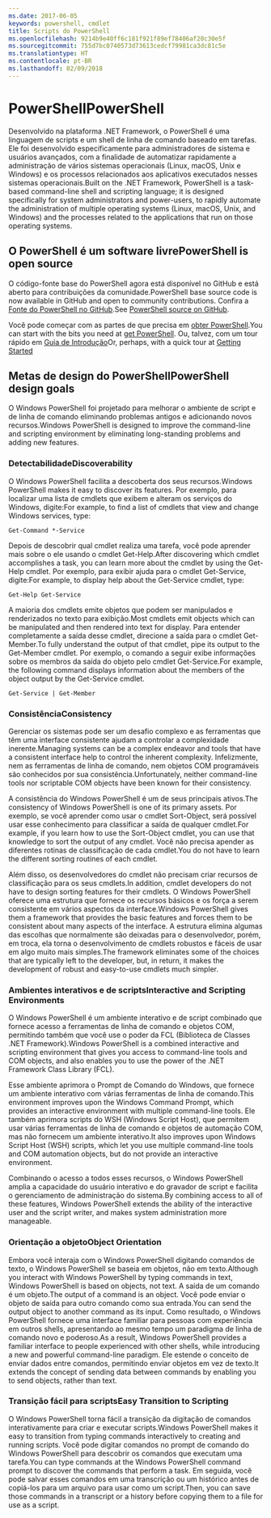 ```yaml
---
ms.date: 2017-06-05
keywords: powershell, cmdlet
title: Scripts do PowerShell
ms.openlocfilehash: 9214b9e40ff6c181f921f89ef78406af20c30e5f
ms.sourcegitcommit: 755d7bc0740573d73613cedcf79981ca3dc81c5e
ms.translationtype: HT
ms.contentlocale: pt-BR
ms.lasthandoff: 02/09/2018
---
```

# <a name="powershell"></a><span data-ttu-id="60231-103">PowerShell</span><span class="sxs-lookup"><span data-stu-id="60231-103">PowerShell</span></span>

<span data-ttu-id="60231-104">Desenvolvido na plataforma .NET Framework, o PowerShell é uma linguagem de scripts e um shell de linha de comando baseado em tarefas. Ele foi desenvolvido especificamente para administradores de sistema e usuários avançados, com a finalidade de automatizar rapidamente a administração de vários sistemas operacionais (Linux, macOS, Unix e Windows) e os processos relacionados aos aplicativos executados nesses sistemas operacionais.</span><span class="sxs-lookup"><span data-stu-id="60231-104">Built on the .NET Framework, PowerShell is a task-based command-line shell and scripting language; it is designed specifically for system administrators and power-users, to rapidly automate the administration of multiple operating systems (Linux, macOS, Unix, and Windows) and the processes related to the applications that run on those operating systems.</span></span>

## <a name="powershell-is-open-source"></a><span data-ttu-id="60231-105">O PowerShell é um software livre</span><span class="sxs-lookup"><span data-stu-id="60231-105">PowerShell is open source</span></span>

<span data-ttu-id="60231-106">O código-fonte base do PowerShell agora está disponível no GitHub e está aberto para contribuições da comunidade.</span><span class="sxs-lookup"><span data-stu-id="60231-106">PowerShell base source code is now available in GitHub and open to community contributions.</span></span> <span data-ttu-id="60231-107">Confira a [Fonte do PowerShell no GitHub](https://github.com/powershell/powershell).</span><span class="sxs-lookup"><span data-stu-id="60231-107">See [PowerShell source on GitHub](https://github.com/powershell/powershell).</span></span>

<span data-ttu-id="60231-108">Você pode começar com as partes de que precisa em [obter PowerShell](https://github.com/PowerShell/PowerShell#get-powershell).</span><span class="sxs-lookup"><span data-stu-id="60231-108">You can start with the bits you need at [get PowerShell](https://github.com/PowerShell/PowerShell#get-powershell).</span></span>
<span data-ttu-id="60231-109">Ou, talvez, com um tour rápido em [Guia de Introdução](https://github.com/PowerShell/PowerShell/blob/master/docs/learning-powershell)</span><span class="sxs-lookup"><span data-stu-id="60231-109">Or, perhaps, with a quick tour at [Getting Started](https://github.com/PowerShell/PowerShell/blob/master/docs/learning-powershell)</span></span>

## <a name="powershell-design-goals"></a><span data-ttu-id="60231-110">Metas de design do PowerShell</span><span class="sxs-lookup"><span data-stu-id="60231-110">PowerShell design goals</span></span>
<span data-ttu-id="60231-111">O Windows PowerShell foi projetado para melhorar o ambiente de script e de linha de comando eliminando problemas antigos e adicionando novos recursos.</span><span class="sxs-lookup"><span data-stu-id="60231-111">Windows PowerShell is designed to improve the command-line and scripting environment by eliminating long-standing problems and adding new features.</span></span>

### <a name="discoverability"></a><span data-ttu-id="60231-112">Detectabilidade</span><span class="sxs-lookup"><span data-stu-id="60231-112">Discoverability</span></span>
<span data-ttu-id="60231-113">O Windows PowerShell facilita a descoberta dos seus recursos.</span><span class="sxs-lookup"><span data-stu-id="60231-113">Windows PowerShell makes it easy to discover its features.</span></span> <span data-ttu-id="60231-114">Por exemplo, para localizar uma lista de cmdlets que exibem e alteram os serviços do Windows, digite:</span><span class="sxs-lookup"><span data-stu-id="60231-114">For example, to find a list of cmdlets that view and change Windows services, type:</span></span>

```
Get-Command *-Service
```

<span data-ttu-id="60231-115">Depois de descobrir qual cmdlet realiza uma tarefa, você pode aprender mais sobre o ele usando o cmdlet Get-Help.</span><span class="sxs-lookup"><span data-stu-id="60231-115">After discovering which cmdlet accomplishes a task, you can learn more about the cmdlet by using the Get-Help cmdlet.</span></span> <span data-ttu-id="60231-116">Por exemplo, para exibir ajuda para o cmdlet Get-Service, digite:</span><span class="sxs-lookup"><span data-stu-id="60231-116">For example, to display help about the Get-Service cmdlet, type:</span></span>

```
Get-Help Get-Service
```
<span data-ttu-id="60231-117">A maioria dos cmdlets emite objetos que podem ser manipulados e renderizados no texto para exibição.</span><span class="sxs-lookup"><span data-stu-id="60231-117">Most cmdlets emit objects which can be manipulated and then rendered into text for display.</span></span> <span data-ttu-id="60231-118">Para entender completamente a saída desse cmdlet, direcione a saída para o cmdlet Get-Member.</span><span class="sxs-lookup"><span data-stu-id="60231-118">To fully understand the output of that cmdlet, pipe its output to the Get-Member cmdlet.</span></span> <span data-ttu-id="60231-119">Por exemplo, o comando a seguir exibe informações sobre os membros da saída do objeto pelo cmdlet Get-Service.</span><span class="sxs-lookup"><span data-stu-id="60231-119">For example, the following command displays information about the members of the object output by the Get-Service cmdlet.</span></span>

```
Get-Service | Get-Member
```

### <a name="consistency"></a><span data-ttu-id="60231-120">Consistência</span><span class="sxs-lookup"><span data-stu-id="60231-120">Consistency</span></span>
<span data-ttu-id="60231-121">Gerenciar os sistemas pode ser um desafio complexo e as ferramentas que têm uma interface consistente ajudam a controlar a complexidade inerente.</span><span class="sxs-lookup"><span data-stu-id="60231-121">Managing systems can be a complex endeavor and tools that have a consistent interface help to control the inherent complexity.</span></span> <span data-ttu-id="60231-122">Infelizmente, nem as ferramentas de linha de comando, nem objetos COM programáveis são conhecidos por sua consistência.</span><span class="sxs-lookup"><span data-stu-id="60231-122">Unfortunately, neither command-line tools nor scriptable COM objects have been known for their consistency.</span></span>

<span data-ttu-id="60231-123">A consistência do Windows PowerShell é um de seus principais ativos.</span><span class="sxs-lookup"><span data-stu-id="60231-123">The consistency of Windows PowerShell is one of its primary assets.</span></span> <span data-ttu-id="60231-124">Por exemplo, se você aprender como usar o cmdlet Sort-Object, será possível usar esse conhecimento para classificar a saída de qualquer cmdlet.</span><span class="sxs-lookup"><span data-stu-id="60231-124">For example, if you learn how to use the Sort-Object cmdlet, you can use that knowledge to sort the output of any cmdlet.</span></span> <span data-ttu-id="60231-125">Você não precisa apender as diferentes rotinas de classificação de cada cmdlet.</span><span class="sxs-lookup"><span data-stu-id="60231-125">You do not have to learn the different sorting routines of each cmdlet.</span></span>

<span data-ttu-id="60231-126">Além disso, os desenvolvedores do cmdlet não precisam criar recursos de classificação para os seus cmdlets.</span><span class="sxs-lookup"><span data-stu-id="60231-126">In addition, cmdlet developers do not have to design sorting features for their cmdlets.</span></span> <span data-ttu-id="60231-127">O Windows PowerShell oferece uma estrutura que fornece os recursos básicos e os força a serem consistente em vários aspectos da interface.</span><span class="sxs-lookup"><span data-stu-id="60231-127">Windows PowerShell gives them a framework that provides the basic features and forces them to be consistent about many aspects of the interface.</span></span> <span data-ttu-id="60231-128">A estrutura elimina algumas das escolhas que normalmente são deixadas para o desenvolvedor, porém, em troca, ela torna o desenvolvimento de cmdlets robustos e fáceis de usar em algo muito mais simples.</span><span class="sxs-lookup"><span data-stu-id="60231-128">The framework eliminates some of the choices that are typically left to the developer, but, in return, it makes the development of robust and easy-to-use cmdlets much simpler.</span></span>

### <a name="interactive-and-scripting-environments"></a><span data-ttu-id="60231-129">Ambientes interativos e de scripts</span><span class="sxs-lookup"><span data-stu-id="60231-129">Interactive and Scripting Environments</span></span>
<span data-ttu-id="60231-130">O Windows PowerShell é um ambiente interativo e de script combinado que fornece acesso a ferramentas de linha de comando e objetos COM, permitindo também que você use o poder da FCL (Biblioteca de Classes .NET Framework).</span><span class="sxs-lookup"><span data-stu-id="60231-130">Windows PowerShell is a combined interactive and scripting environment that gives you access to command-line tools and COM objects, and also enables you to use the power of the .NET Framework Class Library (FCL).</span></span>

<span data-ttu-id="60231-131">Esse ambiente aprimora o Prompt de Comando do Windows, que fornece um ambiente interativo com várias ferramentas de linha de comando.</span><span class="sxs-lookup"><span data-stu-id="60231-131">This environment improves upon the Windows Command Prompt, which provides an interactive environment with multiple command-line tools.</span></span> <span data-ttu-id="60231-132">Ele também aprimora scripts do WSH (Windows Script Host), que permitem usar várias ferramentas de linha de comando e objetos de automação COM, mas não fornecem um ambiente interativo.</span><span class="sxs-lookup"><span data-stu-id="60231-132">It also improves upon Windows Script Host (WSH) scripts, which let you use multiple command-line tools and COM automation objects, but do not provide an interactive environment.</span></span>

<span data-ttu-id="60231-133">Combinando o acesso a todos esses recursos, o Windows PowerShell amplia a capacidade do usuário interativo e do gravador de script e facilita o gerenciamento de administração do sistema.</span><span class="sxs-lookup"><span data-stu-id="60231-133">By combining access to all of these features, Windows PowerShell extends the ability of the interactive user and the script writer, and makes system administration more manageable.</span></span>

### <a name="object-orientation"></a><span data-ttu-id="60231-134">Orientação a objeto</span><span class="sxs-lookup"><span data-stu-id="60231-134">Object Orientation</span></span>
<span data-ttu-id="60231-135">Embora você interaja com o Windows PowerShell digitando comandos de texto, o Windows PowerShell se baseia em objetos, não em texto.</span><span class="sxs-lookup"><span data-stu-id="60231-135">Although you interact with Windows PowerShell by typing commands in text, Windows PowerShell is based on objects, not text.</span></span> <span data-ttu-id="60231-136">A saída de um comando é um objeto.</span><span class="sxs-lookup"><span data-stu-id="60231-136">The output of a command is an object.</span></span> <span data-ttu-id="60231-137">Você pode enviar o objeto de saída para outro comando como sua entrada.</span><span class="sxs-lookup"><span data-stu-id="60231-137">You can send the output object to another command as its input.</span></span> <span data-ttu-id="60231-138">Como resultado, o Windows PowerShell fornece uma interface familiar para pessoas com experiência em outros shells, apresentando ao mesmo tempo um paradigma de linha de comando novo e poderoso.</span><span class="sxs-lookup"><span data-stu-id="60231-138">As a result, Windows PowerShell provides a familiar interface to people experienced with other shells, while introducing a new and powerful command-line paradigm.</span></span> <span data-ttu-id="60231-139">Ele estende o conceito de enviar dados entre comandos, permitindo enviar objetos em vez de texto.</span><span class="sxs-lookup"><span data-stu-id="60231-139">It extends the concept of sending data between commands by enabling you to send objects, rather than text.</span></span>

### <a name="easy-transition-to-scripting"></a><span data-ttu-id="60231-140">Transição fácil para scripts</span><span class="sxs-lookup"><span data-stu-id="60231-140">Easy Transition to Scripting</span></span>
<span data-ttu-id="60231-141">O Windows PowerShell torna fácil a transição da digitação de comandos interativamente para criar e executar scripts.</span><span class="sxs-lookup"><span data-stu-id="60231-141">Windows PowerShell makes it easy to transition from typing commands interactively to creating and running scripts.</span></span> <span data-ttu-id="60231-142">Você pode digitar comandos no prompt de comando do Windows PowerShell para descobrir os comandos que executam uma tarefa.</span><span class="sxs-lookup"><span data-stu-id="60231-142">You can type commands at the Windows PowerShell command prompt to discover the commands that perform a task.</span></span> <span data-ttu-id="60231-143">Em seguida, você pode salvar esses comandos em uma transcrição ou um histórico antes de copiá-los para um arquivo para usar como um script.</span><span class="sxs-lookup"><span data-stu-id="60231-143">Then, you can save those commands in a transcript or a history before copying them to a file for use as a script.</span></span>
